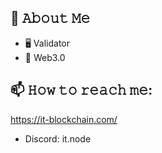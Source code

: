 


## :book: 𝙰𝚋𝚘𝚞𝚝 𝙼𝚎
- 🖥 Validator
- 💼 Web3.0 


## 📫 𝙷𝚘𝚠 𝚝𝚘 𝚛𝚎𝚊𝚌𝚑 𝚖𝚎:
https://it-blockchain.com/

- Discord: it.node



